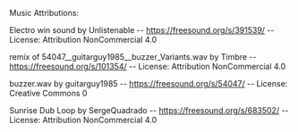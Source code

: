 Music Attributions:

Electro win sound by Unlistenable -- https://freesound.org/s/391539/ -- License: Attribution NonCommercial 4.0


remix of 54047__guitarguy1985__buzzer_Variants.wav by Timbre -- https://freesound.org/s/101354/ -- License: Attribution NonCommercial 4.0

buzzer.wav by guitarguy1985 -- https://freesound.org/s/54047/ -- License: Creative Commons 0


Sunrise Dub Loop by SergeQuadrado -- https://freesound.org/s/683502/ -- License: Attribution NonCommercial 4.0
